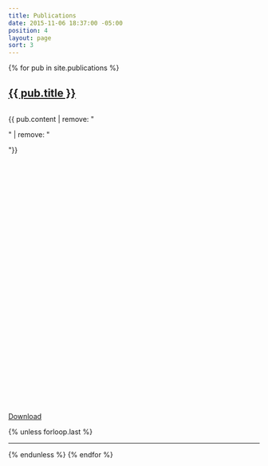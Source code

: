 ```yaml
---
title: Publications
date: 2015-11-06 18:37:00 -05:00
position: 4
layout: page
sort: 3
---
```


{% for pub in site.publications %}
  <div class="publication">
    <h2><a href="{{ pub.url }}">{{ pub.title }}</a></h2>
    <img src="{{ pub.image }}" alt="">
    <p class="publication-summary">{{ pub.content | remove: "<p>" | remove: "</p>"}}</p>
    <p class="publication-link"><a href="{{ pub.file }}" class="read-more"><svg class="more--icon" viewBox="0 0 200 200" preserveAspectRatio="xMinYMax meet"><use xlink:href="#more"></use></svg>Download</a></p>
  </div>
  {% unless forloop.last %}
<hr>
  {% endunless %}
{% endfor %}
